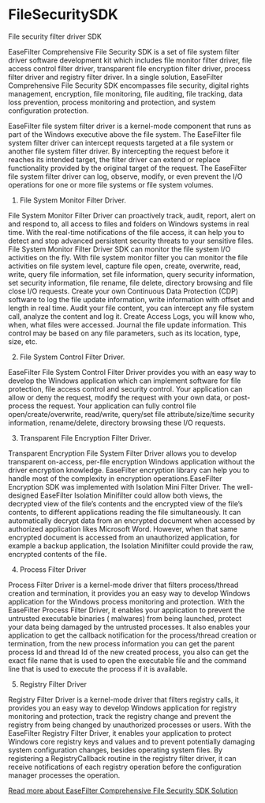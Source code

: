 # FileSecuritySDK
 File security filter driver SDK
 
EaseFilter Comprehensive File Security SDK is a set of file system filter driver software development kit which includes file monitor filter driver, file access control filter driver, transparent file encryption filter driver, process filter driver and registry filter driver. In a single solution, EaseFilter Comprehensive File Security SDK encompasses file security, digital rights management, encryption, file monitoring, file auditing, file tracking, data loss prevention, process monitoring and protection, and system configuration protection. 

EaseFilter file system filter driver is a kernel-mode component that runs as part of the Windows executive above the file system. The EaseFilter file system filter driver can intercept requests targeted at a file system or another file system filter driver. By intercepting the request before it reaches its intended target, the filter driver can extend or replace functionality provided by the original target of the request. The EaseFilter file system filter driver can log, observe, modify, or even prevent the I/O operations for one or more file systems or file system volumes.
 
1. File System Monitor Filter Driver. 

File System Monitor Filter Driver can proactively track, audit, report, alert on and respond to, all access to files and folders on Windows systems in real time. With the real-time notifications of the file access, it can help you to detect and stop advanced persistent security threats to your sensitive files. File System Monitor Filter Driver SDK can monitor the file system I/O activities on the fly. With file system monitor filter you can monitor the file activities on file system level, capture file open, create, overwrite, read, write, query file information, set file information, query security information, set security information, file rename, file delete, directory browsing and file close I/O requests. Create your own Continuous Data Protection (CDP) software to log the file update information, write information with offset and length in real time. Audit your file content, you can intercept any file system call, analyze the content and log it. Create Access Logs, you will know who, when, what files were accessed. Journal the file update information. This control may be based on any file parameters, such as its location, type, size, etc.
 
2. File System Control Filter Driver.

EaseFilter File System Control Filter Driver provides you with an easy way to develop the Windows application which can implement software for file protection, file access control and security control. Your application can allow or deny the request, modify the request with your own data, or post-process the request. Your application can fully control file open/create/overwrite, read/write, query/set file attribute/size/time security information, rename/delete, directory browsing these I/O requests.

3. Transparent File Encryption Filter Driver.

Transparent Encryption File System Filter Driver allows you to develop transparent on-access, per-file encryption Windows application without the driver encryption knowledge. EaseFilter encryption library can help you to handle most of the complexity in encryption operations.EaseFilter Encryption SDK was implemented with Isolation Mini Filter Driver. The well-designed EaseFilter Isolation Minifilter could allow both views, the decrypted view of the file’s contents and the encrypted view of the file’s contents, to different applications reading the file simultaneously. It can automatically decrypt data from an encrypted document when accessed by authorized application likes Microsoft Word.  However, when that same encrypted document is accessed from an unauthorized application, for example a backup application, the Isolation Minifilter could provide the raw, encrypted contents of the file.

4. Process Filter Driver

Process Filter Driver is a kernel-mode driver that filters process/thread creation and termination, it provides you an easy way to develop Windows application for the Windows process monitoring and protection. With the EaseFilter Process Filter Driver, it enables your application to prevent the untrusted executable binaries ( malwares) from being launched, protect your data being damaged by the untrusted processes. It also enables your application to get the callback notification for the process/thread creation or termination, from the new process information you can get the parent process Id and thread Id of the new created process, you also can get the exact file name that is used to open the executable file and the command line that is used to execute the process if it is available.

5. Registry Filter Driver

Registry Filter Driver is a kernel-mode driver that filters registry calls, it provides you an easy way to develop Windows application for registry monitoring and protection, track the registry change and prevent the registry from being changed by unauthorized processes or users. With the EaseFilter Registry Filter Driver, it enables your application to protect Windows core registry keys and values and to prevent potentially damaging system configuration changes, besides operating system files. By registering a RegistryCallback routine in the registry filter driver, it can receive notifications of each registry operation before the configuration manager processes the operation.

[Read more about EaseFilter Comprehensive File Security SDK Solution](https://www.easefilter.com/Forums_Files/Comprehensive-file-security-sdk.htm)
